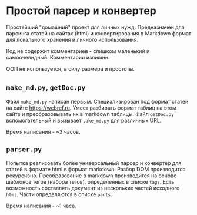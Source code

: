 # Простой парсер и конвертер

Простейший "домашний" проект для личных нужд. Предназначен для парсинга статей на сайтах (html) и конвертирования в Markdown формат для локального хранения и личного использования. 

Код не содержит комментариев - слишком маленький и самоочевидный. Комментарии излишни.

ООП не используется, в силу размера и простоты.

## `make_md.py`, `getDoc.py`

Файл `make_md.py` написан первым. Специализирован под формат статей на сайте https://webref.ru. Умеет разбирать формат таблиц на этом сайте и преобразовывать их в markdown таблицы. Файл `getDoc.py `вспомогательный и вызывает `,ake_md.py` для различных URL.

Время написания - ~3 часов.

## `parser.py`

Попытка реализовать более универсальный парсер и конвертер для статей в формате html в формат markdown. Разбор DOM производится рекурсивно. Преобразование в markdown производится на основе шаблонов тегов (набора тегов), определенных в списке `tags`. Есть возможность составлять документ из нескольких частей исходного `html`. Части определяются в списке `parts`.

Время написания - ~1 часа.
